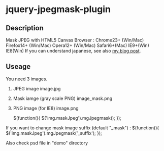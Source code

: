 jquery-jpegmask-plugin
======================

Description
----------------------
Mask JPEG with HTML5 Canvas
Browser : Chrome23+ (Win/Mac) Firefox14+ (Win/Mac) Opera12+ (Win/Mac) Safari6+(Mac) IE9+(Win) IE8(Win)
If you can understand japanese, see also [my blog post](http://mgzl.jp/jquery-jpeg-mask-plugin/).

Useage
----------------------
You need 3 images.
1.	JPEG image
	image.jpg
2.	Mask iamge (gray scale PNG)
	image_mask.png
3.	PNG image (for IE8)
	image.png

	$(function(){
		$('img.maskJpeg').mgJpegmask();
	});

If you want to change mask image suffix (default "_mask") :
	$(function(){
		$('img.maskJpeg').mgJpegmask('_suffix');
	});

Also check psd file in "demo" directory